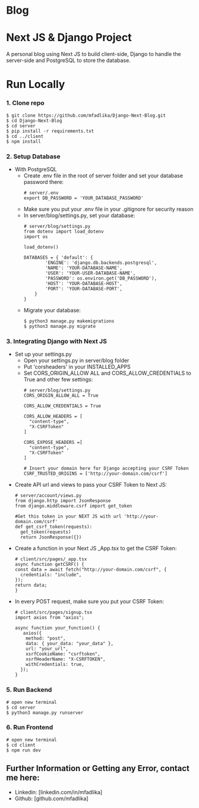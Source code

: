 # Blog

# Next JS & Django Project

A personal blog using Next JS to build client-side, Django to handle the server-side and PostgreSQL to store the database.

# Run Locally

### 1. Clone repo

```
$ git clone https://github.com/mfadlika/Django-Next-Blog.git
$ cd Django-Next-Blog
$ cd server
$ pip install -r requirements.txt
$ cd ../client
$ npm install
```

### 2. Setup Database

- With PostgreSQL
    - Create .env file in the root of server folder and set your database password there:
      ```
      # server/.env
      export DB_PASSWORD = 'YOUR_DATABASE_PASSWORD'
      ```
    - Make sure you put your .env file in your .gitignore for security reason
    - In server/blog/settings.py, set your database:
      ```
      # server/blog/settings.py
      from dotenv import load_dotenv
      import os

      load_dotenv()

      DATABASES = { 'default': {
              'ENGINE': 'django.db.backends.postgresql',
              'NAME': 'YOUR-DATABASE-NAME', 
              'USER': 'YOUR-USER-DATABASE-NAME',
              'PASSWORD': os.environ.get('DB_PASSWORD'),
              'HOST': 'YOUR-DATABASE-HOST', 
              'PORT': 'YOUR-DATABASE-PORT',
          }
      }
      ```
    - Migrate your database:
      ```
      $ python3 manage.py makemigrations
      $ python3 manage.py migrate
      ```

### 3. Integrating Django with Next JS

- Set up your settings.py
  - Open your settings.py in server/blog folder
  - Put 'corsheaders' in your INSTALLED_APPS
  - Set CORS_ORIGIN_ALLOW ALL and CORS_ALLOW_CREDENTIALS to True and other few settings:
    ```
    # server/blog/settings.py
    CORS_ORIGIN_ALLOW_ALL = True

    CORS_ALLOW_CREDENTIALS = True

    CORS_ALLOW_HEADERS = [
      "content-type",
      "X-CSRFToken"
    ]

    CORS_EXPOSE_HEADERS =[
      "content-type",
      "X-CSRFToken"
    ]

    # Insert your domain here for Django accepting your CSRF Token
    CSRF_TRUSTED_ORIGINS = ['http://your-domain.com/csrf']
    ```
- Create API url and views to pass your CSRF Token to Next JS:
  ```
  # server/account/views.py
  from django.http import JsonResponse
  from django.middleware.csrf import get_token

  #Get this token in your NEXT JS with url 'http://your-domain.com/csrf'
  def get_csrf_token(requests):
    get_token(requests)
    return JsonResponse({})
  ```
- Create a function in your Next JS _App.tsx to get the CSRF Token:
  ```
  # client/src/pages/_app.tsx
  async function getCSRF() {
  const data = await fetch("http://your-domain.com/csrf", {
    credentials: "include",
  });
  return data;
  }
  ```
- In every POST request, make sure you put your CSRF Token:
  ```
  # client/src/pages/signup.tsx
  import axios from "axios";

  async function your_function() {
     axios({
      method: "post",
      data: { your_data: "your_data" },
      url: "your_url",
      xsrfCookieName: "csrftoken",
      xsrfHeaderName: "X-CSRFTOKEN",
      withCredentials: true,
    });
  }
  ```

### 5. Run Backend
```
# open new terminal
$ cd server
$ python3 manage.py runserver
```

### 6. Run Frontend

```
# open new terminal
$ cd client
$ npm run dev
```

## Further Information or Getting any Error, contact me here:
- Linkedin: [linkedin.com/in/mfadlika]
- Github: [github.com/mfadlika]
